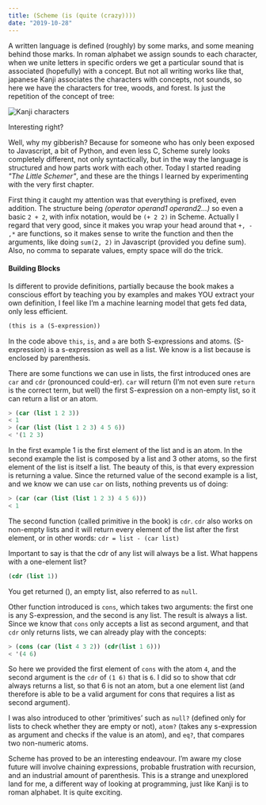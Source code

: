 ```yaml
---
title: (Scheme (is (quite (crazy))))
date: "2019-10-28"
---
```


A written language is defined (roughly) by some marks, and some meaning behind those marks. In roman alphabet we assign sounds to each character, when we unite letters in specific orders we get a particular sound that is associated (hopefully) with a concept. But not all writing works like that, japanese Kanji associates the characters with concepts, not sounds, so here we have the characters for tree, woods, and forest. Is just the repetition of the concept of tree:

![Kanji characters](https://therisingsky.files.wordpress.com/2013/03/8ffc1-kihayashimori-tiff.jpg)

Interesting right?

Well, why my gibberish? Because for someone who has only been exposed to Javascript, a bit of Python, and even less C, Scheme surely looks completely different, not only syntactically, but in the way the language is structured and how parts work with each other. Today I started reading _"The Little Schemer"_, and these are the things I learned by experimenting with the very first chapter.

First thing it caught my attention was that everything is prefixed, even addition. The structure being _(operator operand1 operand2…)_ so even a basic `2 + 2`, with infix notation, would be `(+ 2 2)` in Scheme. Actually I regard that very good, since it makes you wrap your head around that `+, - ,*` are functions, so it makes sense to write the function and then the arguments, like doing `sum(2, 2)` in Javascript (provided you define sum). Also, no comma to separate values, empty space will do the trick.

#### Building Blocks

Is different to provide definitions, partially because the book makes a conscious effort by teaching you by examples and makes YOU extract your own definition, I feel like I’m a machine learning model that gets fed data, only less efficient.

```lisp
(this is a (S-expression))
```

In the code above `this`, `is`, and `a` are both S-expressions and atoms. (S-expression) is a s-expression as well as a list. We know is a list because is enclosed by parenthesis.

There are some functions we can use in lists, the first introduced ones are `car` and `cdr` (pronounced could-er). `car` will return (I’m not even sure `return` is the correct term, but well) the first S-expression on a non-empty list, so it can return a list or an atom.

```lisp
> (car (list 1 2 3))
< 1
> (car (list (list 1 2 3) 4 5 6))
< '(1 2 3)
```

In the first example 1 is the first element of the list and is an atom. In the second example the list is composed by a list and 3 other atoms, so the first element of the list is itself a list. The beauty of this, is that every expression is returning a value. Since the returned value of the second example is a list, and we know we can use `car` on lists, nothing prevents us of doing:

```lisp
> (car (car (list (list 1 2 3) 4 5 6)))
< 1
```

The second function (called primitive in the book) is `cdr`. `cdr` also works on non-empty lists and it will return every element of the list after the first element, or in other words:
`cdr = list - (car list)`

Important to say is that the cdr of any list will always be a list. What happens with a one-element list?

```lisp
(cdr (list 1))
```

You get returned (), an empty list, also referred to as `null`.

Other function introduced is `cons`, which takes two arguments: the first one is any S-expression, and the second is any list. The result is always a list. Since we know that `cons` only accepts a list as second argument, and that `cdr` only returns lists, we can already play with the concepts:

```lisp
> (cons (car (list 4 3 2)) (cdr(list 1 6)))
< '(4 6)
```

So here we provided the first element of `cons` with the atom `4`, and the second argument is the `cdr` of `(1 6)` that is `6`. I did so to show that cdr always returns a list, so that 6 is not an atom, but a one element list (and therefore is able to be a valid argument for cons that requires a list as second argument).

I was also introduced to other ‘primitives’ such as `null?` (defined only for lists to check whether they are empty or not), `atom?` (takes any s-expression as argument and checks if the value is an atom), and `eq?`, that compares two non-numeric atoms.

Scheme has proved to be an interesting endeavour. I’m aware my close future will involve chaining expressions, probable frustration with recursion, and an industrial amount of parenthesis. This is a strange and unexplored land for me, a different way of looking at programming, just like Kanji is to roman alphabet. It is quite exciting.
